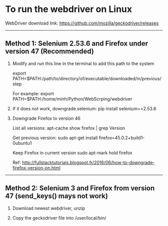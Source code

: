 # To run the webdriver on Linux
WebDriver download link: https://github.com/mozilla/geckodriver/releases

-----------------------------------------------------------------------------------------
Method 1: Selenium 2.53.6 and Firefox under version 47 (Recommended)
-----------------------------------------------------------------------------------------

1. Modify and run this line in the terminal to add this path to the system
 
   export PATH=$PATH:/path/to/directory/of/executable/downloaded/in/previous/step

   For example:
   export PATH=$PATH:/home/minh/Python/WebScrping/webdriver

2. If it does not work, downgrade selenium: pip install selenium==2.53.6

3. Downgrade Firefox to version 46

   List all versions:
   apt-cache show firefox | grep Version

   Get previous version:
   sudo apt-get install firefox=45.0.2+build1-0ubuntu1

   Keep Firefox in current version
   sudo apt-mark hold firefox

   Ref: http://fullstacktutorials.blogspot.fr/2016/06/how-to-downgrade-firefox-version-on.html

-----------------------------------------------------------------------------------------
Method 2: Selenium 3 and Firefox from version 47 (send_keys() mays not work)
-----------------------------------------------------------------------------------------

1. Download newest webdriver, unzip

2. Copy the geckodriver file into /user/local/bin/
